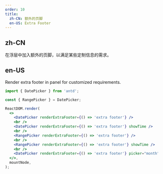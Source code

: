 ```yaml
---
order: 10
title:
  zh-CN: 额外的页脚
  en-US: Extra Footer
---
```


## zh-CN

在浮层中加入额外的页脚，以满足某些定制信息的需求。

## en-US

Render extra footer in panel for customized requirements.

```jsx
import { DatePicker } from 'antd';

const { RangePicker } = DatePicker;

ReactDOM.render(
  <>
    <DatePicker renderExtraFooter={() => 'extra footer'} />
    <br />
    <DatePicker renderExtraFooter={() => 'extra footer'} showTime />
    <br />
    <RangePicker renderExtraFooter={() => 'extra footer'} />
    <br />
    <RangePicker renderExtraFooter={() => 'extra footer'} showTime />
    <br />
    <DatePicker renderExtraFooter={() => 'extra footer'} picker="month" />
  </>,
  mountNode,
);
```
